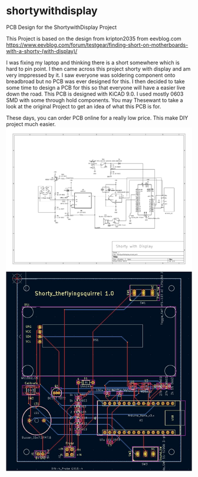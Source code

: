 # shortywithdisplay
PCB Design for the ShortywithDisplay Project

This Project is based on the design from kripton2035 from eevblog.com
https://www.eevblog.com/forum/testgear/finding-short-on-motherboards-with-a-shorty-(with-display)/

I was fixing my laptop and thinking there is a short somewhere which is hard to pin point. I then came across this project shorty with display and am very imppressed by it. I saw everyone was soldering component onto breadbroad but no PCB was ever designed for this. I then decided to take some time to design a PCB for this so that everyone will have a easier live down the road.
This PCB is designed with KiCAD 9.0. I used mostly 0603 SMD with some through hold components. You may Thesewant to take a look at the original Project to get an idea of what this PCB is for.

These days, you can order PCB online for a really low price. This make DIY project much easier.
![schematic](image/shorty-with-display_schematic.jpg)
![PCB](image/shorty-with-display_PCB.jpg)

